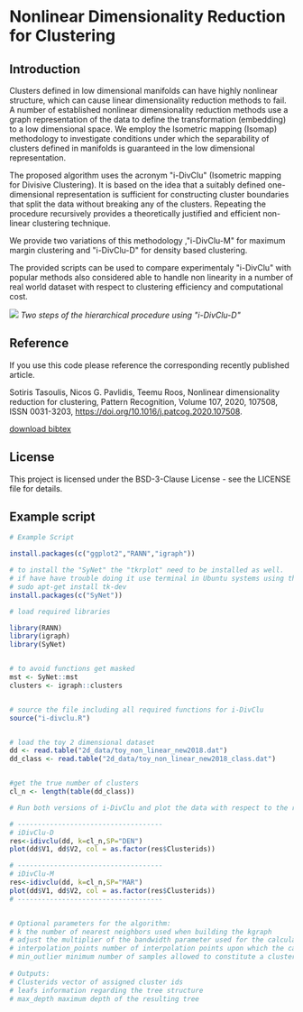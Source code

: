 
# Nonlinear Dimensionality Reduction for Clustering

## Introduction
Clusters defined in low dimensional manifolds can have highly nonlinear
structure, which can cause linear dimensionality reduction methods to fail. A
number of established nonlinear dimensionality reduction methods use a graph
representation of the data to define the transformation (embedding) to a low
dimensional space. We employ the Isometric mapping (Isomap) methodology
to investigate conditions under which the separability of clusters defined in
manifolds is guaranteed in the low dimensional representation.

The proposed algorithm uses the acronym "i-DivClu" (Isometric mapping for Divisive Clustering).
It is based on the idea that a suitably defined one-dimensional
representation is sufficient for constructing cluster boundaries that split the data
without breaking any of the clusters. Repeating the procedure recursively provides a
theoretically justified and efficient non-linear clustering technique.

We provide two variations of this methodology ,"i-DivClu-M" for maximum margin clustering and "i-DivClu-D"
for density based clustering.

The provided scripts can be used to compare experimentaly "i-DivClu" with popular methods also considered
able to handle non linearity in a number of real world dataset with respect to clustering efficiency and
computational cost.


![](https://github.com/usersotiris/nonlinearclustering/blob/master/output-1.png)
*Two steps of the hierarchical procedure using "i-DivClu-D"*

## Reference
If you use this code please reference the corresponding recently published article. 

Sotiris Tasoulis, Nicos G. Pavlidis, Teemu Roos, Nonlinear dimensionality reduction for clustering, Pattern Recognition, Volume 107, 2020, 107508, ISSN 0031-3203,
https://doi.org/10.1016/j.patcog.2020.107508.

[download bibtex](https://github.com/usersotiris/nonlinearclustering/blob/master/bibtex.txt)

## License
This project is licensed under the BSD-3-Clause License - see the LICENSE file for details.

## Example script
```r
# Example Script

install.packages(c("ggplot2","RANN","igraph"))

# to install the "SyNet" the "tkrplot" need to be installed as well.
# if have have trouble doing it use terminal in Ubuntu systems using this command:
# sudo apt-get install tk-dev
install.packages(c("SyNet"))

# load required libraries

library(RANN)
library(igraph)
library(SyNet)


# to avoid functions get masked
mst <- SyNet::mst
clusters <- igraph::clusters


# source the file including all required functions for i-DivClu
source("i-divclu.R")


# load the toy 2 dimensional dataset
dd <- read.table("2d_data/toy_non_linear_new2018.dat")
dd_class <- read.table("2d_data/toy_non_linear_new2018_class.dat")


#get the true number of clusters
cl_n <- length(table(dd_class))

# Run both versions of i-DivClu and plot the data with respect to the retrieved cluster labels

# ------------------------------------
# iDivClu-D
res<-idivclu(dd, k=cl_n,SP="DEN")
plot(dd$V1, dd$V2, col = as.factor(res$Clusterids))

# ------------------------------------
# iDivClu-M
res<-idivclu(dd, k=cl_n,SP="MAR")
plot(dd$V1, dd$V2, col = as.factor(res$Clusterids))
# ------------------------------------


# Optional parameters for the algorithm:
# k the number of nearest neighbors used when building the kgraph
# adjust the multiplier of the bandwidth parameter used for the calculation of the kernel density estimation
# interpolation_points number of interpolation points upon which the calculation of the kernel density estimation takes place
# min_outlier minimum number of samples allowed to constitute a cluster
 
# Outputs:
# Clusterids vector of assigned cluster ids
# leafs information regarding the tree structure
# max_depth maximum depth of the resulting tree

```


